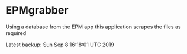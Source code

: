 # EPMgrabber
Using a database from the EPM app this application scrapes the files as required


Latest backup: Sun Sep 8 16:18:01 UTC 2019
